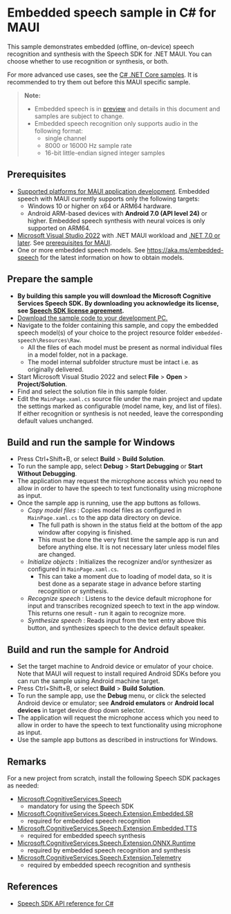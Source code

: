 # Embedded speech sample in C# for MAUI

This sample demonstrates embedded (offline, on-device) speech recognition and synthesis with the Speech SDK for .NET MAUI.
You can choose whether to use recognition or synthesis, or both.

For more advanced use cases, see the [C# .NET Core samples](../../dotnetcore/embedded-speech).
It is recommended to try them out before this MAUI specific sample.

> **Note:**
> * Embedded speech is in [preview](https://aka.ms/embedded-speech) and details in this document and samples are subject to change.
> * Embedded speech recognition only supports audio in the following format:
>   * single channel
>   * 8000 or 16000 Hz sample rate
>   * 16-bit little-endian signed integer samples

## Prerequisites

* [Supported platforms for MAUI application development](https://learn.microsoft.com/dotnet/maui/supported-platforms?view=net-maui-7.0).
  Embedded speech with MAUI currently supports only the following targets:
  * Windows 10 or higher on x64 or ARM64 hardware.
  * Android ARM-based devices with **Android 7.0 (API level 24)** or higher.
    Embedded speech synthesis with neural voices is only supported on ARM64.
* [Microsoft Visual Studio 2022](https://www.visualstudio.com/) with .NET MAUI workload and [.NET 7.0 or later](https://learn.microsoft.com/dotnet/core/install/windows?tabs=net70).
  See [prerequisites for MAUI](https://learn.microsoft.com/dotnet/maui/get-started/installation?view=net-maui-7.0&tabs=vswin).
* One or more embedded speech models. See https://aka.ms/embedded-speech for the latest information on how to obtain models.

## Prepare the sample

* **By building this sample you will download the Microsoft Cognitive Services Speech SDK. By downloading you acknowledge its license, see [Speech SDK license agreement](https://aka.ms/csspeech/license).**
* [Download the sample code to your development PC.](/README.md#get-the-samples)
* Navigate to the folder containing this sample, and copy the embedded speech model(s) of your choice to the project resource folder `embedded-speech\Resources\Raw`.
  * All the files of each model must be present as normal individual files in a model folder, not in a package.
  * The model internal subfolder structure must be intact i.e. as originally delivered.
* Start Microsoft Visual Studio 2022 and select **File** \> **Open** \> **Project/Solution**.
* Find and select the solution file in this sample folder.
* Edit the `MainPage.xaml.cs` source file under the main project and update the settings marked as configurable (model name, key, and list of files).
  If either recognition or synthesis is not needed, leave the corresponding default values unchanged.

## Build and run the sample for Windows
* Press Ctrl+Shift+B, or select **Build** \> **Build Solution**.
* To run the sample app, select **Debug** \> **Start Debugging** or **Start Without Debugging**.
* The application may request the microphone access which you need to allow in order to have the speech to text functionality using microphone as input.
* Once the sample app is running, use the app buttons as follows.
  * *Copy model files* : Copies model files as configured in `MainPage.xaml.cs` to the app data directory on device.
    * The full path is shown in the status field at the bottom of the app window after copying is finished.
    * This must be done the very first time the sample app is run and before anything else. It is not necessary later unless model files are changed.
  * *Initialize objects* : Initializes the recognizer and/or synthesizer as configured in `MainPage.xaml.cs`.
    * This can take a moment due to loading of model data, so it is best done as a separate stage in advance before starting recognition or synthesis.
  * *Recognize speech* : Listens to the device default microphone for input and transcribes recognized speech to text in the app window. This returns one result - run it again to recognize more.
  * *Synthesize speech* : Reads input from the text entry above this button, and synthesizes speech to the device default speaker.

## Build and run the sample for Android
* Set the target machine to Android device or emulator of your choice. Note that MAUI will request to install required Android SDKs before you can run the sample using Android machine target.
* Press Ctrl+Shift+B, or select **Build** \> **Build Solution**.
* To run the sample app, use the **Debug** menu, or click the selected Android device or emulator; see **Android emulators** or **Android local devices** in target device drop down selector.
* The application will request the microphone access which you need to allow in order to have the speech to text functionality using microphone as input.
* Use the sample app buttons as described in instructions for Windows.

## Remarks

For a new project from scratch, install the following Speech SDK packages as needed:
* [Microsoft.CognitiveServices.Speech](https://www.nuget.org/packages/Microsoft.CognitiveServices.Speech)
  * mandatory for using the Speech SDK
* [Microsoft.CognitiveServices.Speech.Extension.Embedded.SR](https://www.nuget.org/packages/Microsoft.CognitiveServices.Speech.Extension.Embedded.SR)
  * required for embedded speech recognition
* [Microsoft.CognitiveServices.Speech.Extension.Embedded.TTS](https://www.nuget.org/packages/Microsoft.CognitiveServices.Speech.Extension.Embedded.TTS)
  * required for embedded speech synthesis
* [Microsoft.CognitiveServices.Speech.Extension.ONNX.Runtime](https://www.nuget.org/packages/Microsoft.CognitiveServices.Speech.Extension.ONNX.Runtime)
  * required by embedded speech recognition and synthesis
* [Microsoft.CognitiveServices.Speech.Extension.Telemetry](https://www.nuget.org/packages/Microsoft.CognitiveServices.Speech.Extension.Telemetry)
  * required by embedded speech recognition and synthesis

## References

* [Speech SDK API reference for C#](https://aka.ms/csspeech/csharpref)
